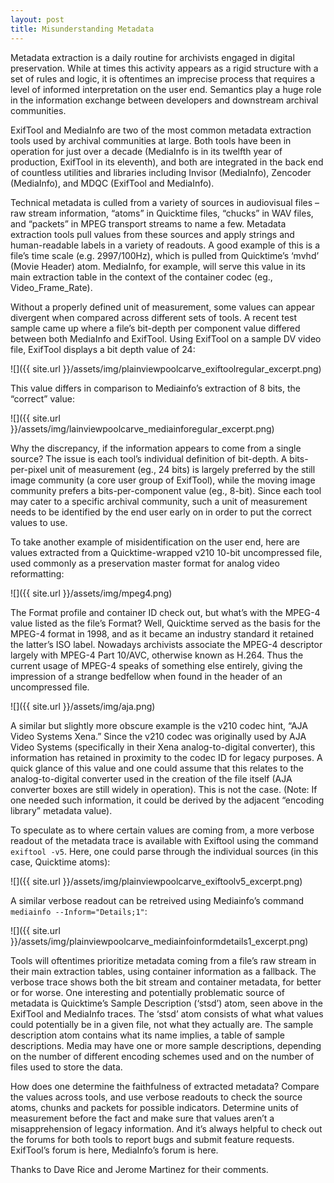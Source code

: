 ```yaml
---
layout: post
title: Misunderstanding Metadata
---
```


Metadata extraction is a daily routine for archivists engaged in digital preservation. While at times this activity appears as a rigid structure with a set of rules and logic, it is oftentimes an imprecise process that requires a level of informed interpretation on the user end. Semantics play a huge role in the information exchange between developers and downstream archival communities.

ExifTool and MediaInfo are two of the most common metadata extraction tools used by archival communities at large. Both tools have been in operation for just over a decade (MediaInfo is in its twelfth year of production, ExifTool in its eleventh), and both are integrated in the back end of countless utilities and libraries including Invisor (MediaInfo), Zencoder (MediaInfo), and MDQC (ExifTool and MediaInfo).

Technical metadata is culled from a variety of sources in audiovisual files – raw stream information, “atoms” in Quicktime files, “chucks” in WAV files, and “packets” in MPEG transport streams to name a few. Metadata extraction tools pull values from these sources and apply strings and human-readable labels in a variety of readouts. A good example of this is a file’s time scale (e.g. 2997/100Hz), which is pulled from Quicktime’s ‘mvhd’ (Movie Header) atom. MediaInfo, for example, will serve this value in its main extraction table in the context of the container codec (eg., Video_Frame_Rate).

Without a properly defined unit of measurement, some values can appear divergent when compared across different sets of tools. A recent test sample came up where a file’s bit-depth per component value differed between both MediaInfo and ExifTool. Using ExifTool on a sample DV video file, ExifTool displays a bit depth value of 24:

![]({{ site.url }}/assets/img/plainviewpoolcarve_exiftoolregular_excerpt.png)

This value differs in comparison to Mediainfo’s extraction of 8 bits, the “correct” value:

![]({{ site.url }}/assets/img/lainviewpoolcarve_mediainforegular_excerpt.png)

Why the discrepancy, if the information appears to come from a single source? The issue is each tool’s individual definition of bit-depth. A bits-per-pixel unit of measurement (eg., 24 bits) is largely preferred by the still image community (a core user group of ExifTool), while the moving image community prefers a bits-per-component value (eg., 8-bit).  Since each tool may cater to a specific archival community, such a unit of measurement needs to be identified by the end user early on in order to put the correct values to use.

To take another example of misidentification on the user end, here are values extracted from a Quicktime-wrapped v210 10-bit uncompressed file, used commonly as a preservation master format for analog video reformatting:

![]({{ site.url }}/assets/img/mpeg4.png)

The Format profile and container ID check out, but what’s with the MPEG-4 value listed as the file’s Format? Well, Quicktime served as the basis for the MPEG-4 format in 1998, and as it became an industry standard it retained the latter’s ISO label. Nowadays archivists associate the MPEG-4 descriptor largely with MPEG-4 Part 10/AVC, otherwise known as H.264. Thus the current usage of MPEG-4 speaks of something else entirely, giving the impression of a strange bedfellow when found in the header of an uncompressed file.

![]({{ site.url }}/assets/img/aja.png)

A similar but slightly more obscure example is the v210 codec hint, “AJA Video Systems Xena.”  Since the v210 codec was originally used by AJA Video Systems (specifically in their Xena analog-to-digital converter), this information has retained in proximity to the codec ID for legacy purposes. A quick glance of this value and one could assume that this relates to the analog-to-digital converter used in the creation of the file itself (AJA converter boxes are still widely in operation). This is not the case. (Note: If one needed such information, it could be derived by the adjacent “encoding library” metadata value).

To speculate as to where certain values are coming from, a more verbose readout of the metadata trace is available with Exiftool using the command `exiftool -v5`. Here, one could parse through the individual sources (in this case, Quicktime atoms):

![]({{ site.url }}/assets/img/plainviewpoolcarve_exiftoolv5_excerpt.png)

A similar verbose readout can be retreived using Mediainfo’s command `mediainfo --Inform="Details;1"`:

![]({{ site.url }}/assets/img/plainviewpoolcarve_mediainfoinformdetails1_excerpt.png)

Tools will oftentimes prioritize metadata coming from a file’s raw stream in their main extraction tables, using container information as a fallback. The verbose trace shows both the bit stream and container metadata, for better or for worse. One interesting and potentially problematic source of metadata is Quicktime’s Sample Description (‘stsd’) atom, seen above in the ExifTool and MediaInfo traces. The ‘stsd’ atom consists of what what values could potentially be in a given file, not what they actually are. The sample description atom contains what its name implies, a table of sample descriptions. Media may have one or more sample descriptions, depending on the number of different encoding schemes used and on the number of files used to store the data.

How does one determine the faithfulness of extracted metadata? Compare the values across tools, and use verbose readouts to check the source atoms, chunks and packets for possible indicators.  Determine units of measurement before the fact and make sure that values aren’t a misapprehension of legacy information. And it’s always helpful to check out the forums for both tools to report bugs and submit feature requests. ExifTool’s forum is here, MediaInfo’s forum is here.

Thanks to Dave Rice and Jerome Martinez for their comments.